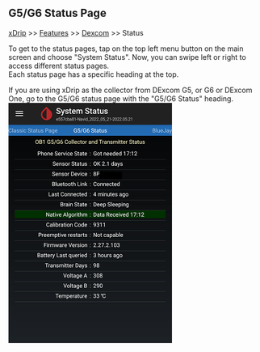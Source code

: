 ## G5/G6 Status Page
[xDrip](../README.md) >> [Features](./Features_page.md) >> [Dexcom](./Dexcom_page.md) >> Status  
  
To get to the status pages, tap on the top left menu button on the main screen and choose "System Status".  Now, you can swipe left or right to access different status pages.  
Each status page has a specific heading at the top.  
  
If you are using xDrip as the collector from DExcom G5, or G6 or DExcom One, go to the G5/G6 status page with the "G5/G6 Status" heading.  
![](./images/system-status-pg.png)  
  

